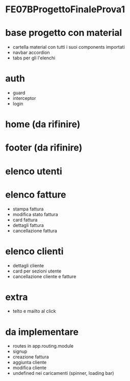 # FE07BProgettoFinaleProva1

# base progetto con material
- cartella material con tutti i suoi components importati
- navbar accordion
- tabs per gli l'elenchi

# auth
- guard
- interceptor
- login

# home (da rifinire)

# footer (da rifinire)

# elenco utenti

# elenco fatture
- stampa fattura
- modifica stato fattura
- card fattura
- dettagli fattura
- cancellazione fattura

# elenco clienti
- dettagli cliente
- card per sezioni utente
- cancellazione cliente e fatture

# extra
- telto e mailto al click

# da implementare
- routes in app.routing.module
- signup
- creazione fattura
- aggiunta cliente
- modifica cliente
- undefined nei caricamenti (spinner, loading bar)

